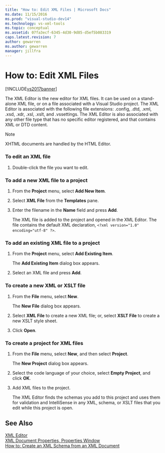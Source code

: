 ```yaml
---
title: "How to: Edit XML Files | Microsoft Docs"
ms.date: 11/15/2016
ms.prod: "visual-studio-dev14"
ms.technology: vs-xml-tools
ms.topic: conceptual
ms.assetid: 07fa3ecf-6345-4d30-9d85-d5ef5b083319
caps.latest.revision: 7
author: gewarren
ms.author: gewarren
manager: jillfra
---
```

# How to: Edit XML Files
[!INCLUDE[vs2017banner](../includes/vs2017banner.md)]

The XML Editor is the new editor for XML files. It can be used on a stand-alone XML file, or on a file associated with a Visual Studio project. The XML Editor is associated with the following file extensions: .config, .dtd, .xml, .xsd, .xdr, .xsl, .xslt, and .vssettings. The XML Editor is also associated with any other file type that has no specific editor registered, and that contains XML or DTD content.  
  
> [!NOTE]
>  XHTML documents are handled by the HTML Editor.  
  
### To edit an XML file  
  
1. Double-click the file you want to edit.  
  
### To add a new XML file to a project  
  
1. From the **Project** menu, select **Add New Item**.  
  
2. Select **XML File** from the **Templates** pane.  
  
3. Enter the filename in the **Name** field and press **Add**.  
  
     The XML file is added to the project and opened in the XML Editor. The file contains the default XML declaration, `<?xml version="1.0" encoding="utf-8" ?>`.  
  
### To add an existing XML file to a project  
  
1. From the **Project** menu, select **Add Existing Item**.  
  
     The **Add Existing Item** dialog box appears.  
  
2. Select an XML file and press **Add**.  
  
### To create a new XML or XSLT file  
  
1. From the **File** menu, select **New**.  
  
     The **New File** dialog box appears.  
  
2. Select **XML File** to create a new XML file; or, select **XSLT File** to create a new XSLT style sheet.  
  
3. Click **Open**.  
  
### To create a project for XML files  
  
1. From the **File** menu, select **New**, and then select **Project**.  
  
     The **New Project** dialog box appears.  
  
2. Select the code language of your choice, select **Empty Project**, and click **OK**.  
  
3. Add XML files to the project.  
  
     The XML Editor finds the schemas you add to this project and uses them for validation and IntelliSense in any XML, schema, or XSLT files that you edit while this project is open.  
  
## See Also  
 [XML Editor](../xml-tools/xml-editor.md)   
 [XML Document Properties, Properties Window](../xml-tools/xml-document-properties-properties-window.md)   
 [How to: Create an XML Schema from an XML Document](../xml-tools/how-to-create-an-xml-schema-from-an-xml-document.md)
